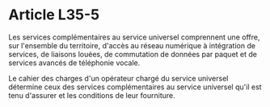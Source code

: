# Article L35-5

Les services complémentaires au service universel comprennent une offre, sur l'ensemble du territoire, d'accès au réseau numérique à intégration de services, de liaisons louées, de commutation de données par paquet et de services avancés de téléphonie vocale.

Le cahier des charges d'un opérateur chargé du service universel détermine ceux des services complémentaires au service universel qu'il est tenu d'assurer et les conditions de leur fourniture.